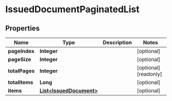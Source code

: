 

# IssuedDocumentPaginatedList


## Properties

Name | Type | Description | Notes
------------ | ------------- | ------------- | -------------
**pageIndex** | **Integer** |  |  [optional]
**pageSize** | **Integer** |  |  [optional]
**totalPages** | **Integer** |  |  [optional] [readonly]
**totalItems** | **Long** |  |  [optional]
**items** | [**List&lt;IssuedDocument&gt;**](IssuedDocument.md) |  |  [optional]



